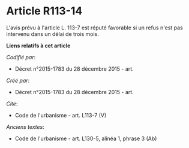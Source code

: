 # Article R113-14

L'avis prévu à l'article L. 113-7 est réputé favorable si un refus n'est pas intervenu dans un délai de trois mois.

**Liens relatifs à cet article**

_Codifié par_:

  - Décret n°2015-1783 du 28 décembre 2015 - art.

_Créé par_:

  - Décret n°2015-1783 du 28 décembre 2015 - art.

_Cite_:

  - Code de l'urbanisme - art. L113-7 (V)

_Anciens textes_:

  - Code de l'urbanisme - art. L130-5, alinéa 1, phrase 3 (Ab)

